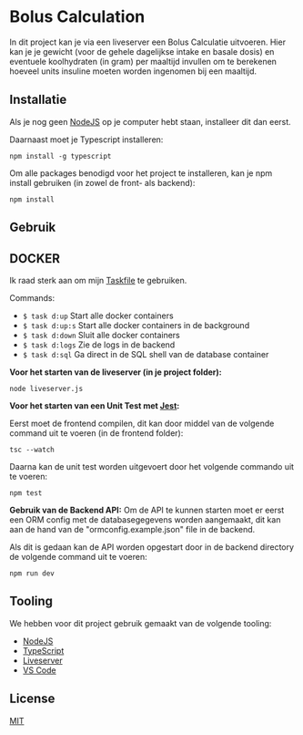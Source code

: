 # Bolus Calculation

In dit project kan je via een liveserver een Bolus Calculatie uitvoeren. Hier kan je je gewicht (voor de gehele dagelijkse intake en basale dosis) en eventuele koolhydraten (in gram) per maaltijd invullen om te berekenen hoeveel units insuline moeten worden ingenomen bij een maaltijd.

## Installatie

Als je nog geen [NodeJS](https://nodejs.org/en/download/) op je computer hebt staan, installeer dit dan eerst.

Daarnaast moet je Typescript installeren:
```properties
npm install -g typescript
```

Om alle packages benodigd voor het project te installeren, kan je npm install gebruiken (in zowel de front- als backend):
```properties
npm install
```

## Gebruik

## DOCKER
Ik raad sterk aan om mijn [Taskfile](https://taskfile.dev) te gebruiken.

Commands:
- `$ task d:up` Start alle docker containers
- `$ task d:up:s` Start alle docker containers in de background
- `$ task d:down` Sluit alle docker containers
- `$ task d:logs` Zie de logs in de backend
- `$ task d:sql` Ga direct in de SQL shell van de database container

**Voor het starten van de liveserver (in je project folder):**
```properties
node liveserver.js
```
**Voor het starten van een Unit Test met [Jest](https://jestjs.io/):**

Eerst moet de frontend compilen, dit kan door middel van de volgende command uit te voeren (in de frontend folder):
```properties
tsc --watch
```
Daarna kan de unit test worden uitgevoert door het volgende commando uit te voeren:
```properties
npm test
```
**Gebruik van de Backend API:**
Om de API te kunnen starten moet er eerst een ORM config met de databasegegevens worden aangemaakt, dit kan aan de hand van de "ormconfig.example.json" file in de backend.

Als dit is gedaan kan de API worden opgestart door in de backend directory de volgende command uit te voeren:
```properties
npm run dev
```

## Tooling
We hebben voor dit project gebruik gemaakt van de volgende tooling:
- [NodeJS](https://nodejs.org/en/download/)
- [TypeScript](https://www.typescriptlang.org/)
- [Liveserver](https://www.npmjs.com/package/live-server)
- [VS Code](https://code.visualstudio.com/)

## License
[MIT](https://choosealicense.com/licenses/mit/)
